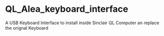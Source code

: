 # QL_Alea_keyboard_interface
A USB Keyboard Interface to install inside Sinclair QL Computer an replace the orignal Keyboard
